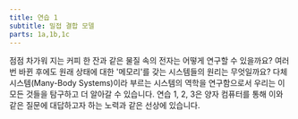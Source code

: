 ```yaml
---
title: 연습 1
subtitle: 밀접 결합 모델
parts: 1a,1b,1c
---
```


점점 차가워 지는 커피 한 잔과 같은 물질 속의 전자는 어떻게 연구할 수 있을까요? 여러 번 바뀐 후에도 원래 상태에 대한 '메모리'를 갖는 시스템들의 원리는 무엇일까요? 다체 시스템(Many-Body Systems)이라 부르는 시스템의 역학을 연구함으로서 우리는 이 모든 것들을 탐구하고 더 알아갈 수 있습니다.  연습 1, 2, 3은 양자 컴퓨터를 통해 이와 같은 질문에 대답하고자 하는 노력과 같은 선상에 있습니다.
